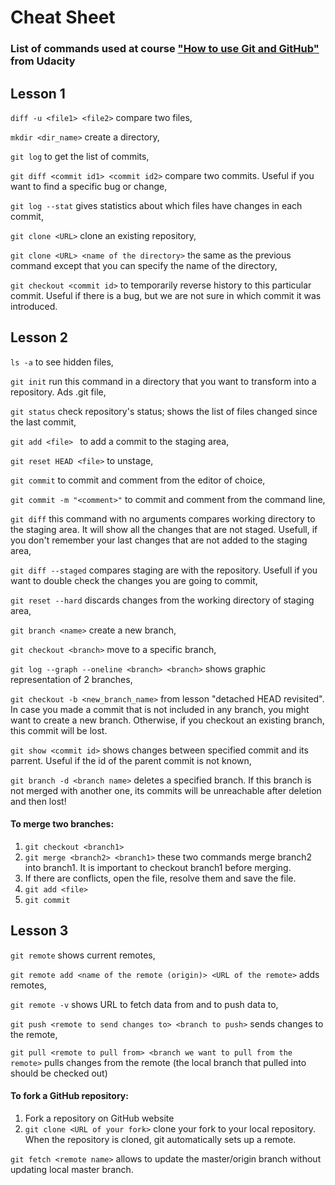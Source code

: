 # Cheat Sheet 
### List of commands used at course ["How to use Git and GitHub"](https://www.udacity.com/course/how-to-use-git-and-github--ud775) from Udacity


## Lesson 1

`diff -u <file1> <file2>`
compare two files,

`mkdir <dir_name>`
create a directory, 

`git log`
to get the list of commits,

`git diff <commit id1> <commit id2>` 
compare two commits. Useful if you want to find a specific bug or change,

`git log --stat`
gives statistics about which files have changes in each commit,

`git clone <URL>`
clone an existing repository,

`git clone <URL> <name of the directory>`
the same as the previous command except that you can specify the name of the directory,

`git checkout <commit id>`
to temporarily reverse history to this particular commit. Useful if there is a bug, but we are not sure in which commit it was introduced.


## Lesson 2

`ls -a`
to see hidden files,

`git init`
run this command in a directory that you want to transform into a repository. Ads .git file,

`git status`
check repository's status; shows the list of files changed since the last commit,

`git add <file> `
to add a commit to the staging area,

`git reset HEAD <file>`
to unstage,

`git commit` 
to commit and comment from the editor of choice,

`git commit -m "<comment>"`
to commit and comment from the command line,

`git diff`
this command with no arguments compares working directory to the staging area. It will show all the changes that are not staged. Usefull, if you don't remember your last changes that are not added to the staging area,

`git diff --staged`
compares staging are with the repository. Usefull if you want to double check the changes you are going to commit,

`git reset --hard` 
discards changes from the working directory of staging area,

`git branch <name>`
create a new branch,

`git checkout <branch>`
move to a specific branch,

`git log --graph --oneline <branch> <branch>`
shows graphic representation of 2 branches,

`git checkout -b <new_branch_name>`
from lesson "detached HEAD revisited". In case you made a commit that is not included in any branch, you might want to create a new branch. Otherwise, if you checkout an existing branch, this commit will be lost.

`git show <commit id>`
shows changes between specified commit and its parrent. Useful if the id of the parent commit is not known,

`git branch -d <branch name>`
deletes a specified branch. If this branch is not merged with another one, its commits will be unreachable after deletion and then lost!

#### To merge two branches:
1. `git checkout <branch1>`
2. `git merge <branch2> <branch1>` 
these two commands merge branch2 into branch1. It is important to checkout branch1 before merging.
3. If there are conflicts, open the file, resolve them and save the file.
4. `git add <file>`
5. `git commit`


## Lesson 3

`git remote`
shows current remotes,

`git remote add <name of the remote (origin)> <URL of the remote>`
adds remotes,

`git remote -v`
shows URL to fetch data from and to push data to,

`git push <remote to send changes to> <branch to push>`
sends changes to the remote,

`git pull <remote to pull from> <branch we want to pull from the remote>`
pulls changes from the remote (the local branch that pulled into should be checked out)

#### To fork a GitHub repository:
1. Fork a repository on GitHub website
2. `git clone <URL of your fork>` 
clone your fork to your local repository. When the repository is cloned, git automatically sets up a remote.

`git fetch <remote name>`
allows to update the master/origin branch without updating local master branch.
